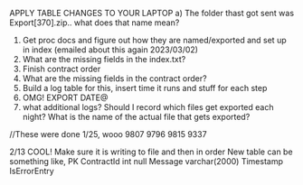 APPLY TABLE CHANGES TO YOUR LAPTOP
a) The folder thast got sent was Export[370].zip.. what does that name mean?
1) Get proc docs and figure out how they are named/exported and set up in index (emailed about this again 2023/03/02)
2) What are the missing fields in the index.txt?
3) Finish contract order
4) What are the missing fields in the contract order?
5) Build a log table for this, insert time it runs and stuff for each step
6) OMG! EXPORT DATE@
7) what additional logs? Should I record which files get exported each night?
What is the name of the actual file that gets exported?

//These were done 1/25, wooo
9807
9796
9815
9337

2/13 COOL! Make sure it is writing to file and then in order
New table can be something like, 
PK
ContractId int null
Message varchar(2000)
Timestamp
IsErrorEntry